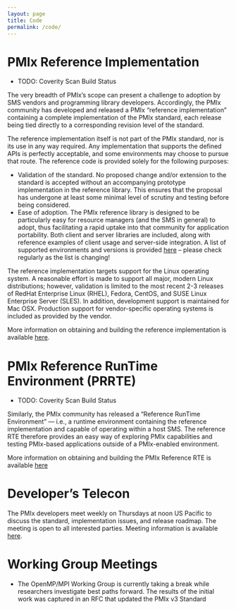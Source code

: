 ```yaml
---
layout: page
title: Code
permalink: /code/
---
```




PMIx Reference Implementation
=============================
 - TODO: Coverity Scan Build Status

The very breadth of PMIx’s scope can present a challenge to adoption by SMS
vendors and programming library developers. Accordingly, the PMIx community
has developed and released a PMIx “reference implementation” containing a
complete implementation of the PMIx standard, each release being tied
directly to a corresponding revision level of the standard.

The reference implementation itself is not part of the PMIx standard, nor is
its use in any way required. Any implementation that supports the defined
APIs is perfectly acceptable, and some environments may choose to pursue
that route. The reference code is provided solely for the following
purposes:
 - Validation of the standard. No proposed change and/or extension to the
   standard is accepted without an accompanying prototype implementation in
   the reference library. This ensures that the proposal has undergone at
   least some minimal level of scrutiny and testing before being considered.
 - Ease of adoption. The PMIx reference library is designed to be
   particularly easy for resource managers (and the SMS in general) to
   adopt, thus facilitating a rapid uptake into that community for
   application portability. Both client and server libraries are included,
   along with reference examples of client usage and server-side
   integration. A list of supported environments and versions is provided
   [here](FIXME:etc) – please check regularly as the list is changing!

The reference implementation targets support for the Linux operating system.
A reasonable effort is made to support all major, modern Linux
distributions; however, validation is limited to the most recent 2-3
releases of RedHat Enterprise Linux (RHEL), Fedora, CentOS, and SUSE Linux
Enterprise Server (SLES). In addition, development support is maintained for
Mac OSX. Production support for vendor-specific operating systems is
included as provided by the vendor.

More information on obtaining and building the reference implementation is
available [here](/code/getting-the-reference-implementation).



PMIx Reference RunTime Environment (PRRTE)
==========================================
 - TODO: Coverity Scan Build Status

Similarly, the PMIx community has released a “Reference RunTime Environment”
— i.e., a runtime environment containing the reference implementation and
capable of operating within a host SMS. The reference RTE therefore provides
an easy way of exploring PMIx capabilities and testing PMIx-based
applications outside of a PMIx-enabled environment.

More information on obtaining and building the PMIx Reference RTE is
available [here](/code/getting-the-pmix-reference-server)



Developer’s Telecon
===================

The PMIx developers meet weekly on Thursdays at noon US Pacific to discuss
the standard, implementation issues, and release roadmap. The meeting is
open to all interested parties. Meeting information is available
[here](https://recaptcha.open-mpi.org/pmix-recaptcha/).



Working Group Meetings
======================

 - The OpenMP/MPI Working Group is currently taking a break while
   researchers investigate best paths forward. The results of the initial
   work was captured in an RFC that updated the PMIx v3 Standard


